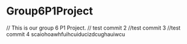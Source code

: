 # Group6P1Project
// This is our group 6 P1 Project.
// test commit 2
//test commit 3
//test commit 4
scaiohoawhfuihcuiducizdcughauiwcu

